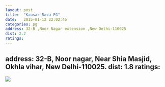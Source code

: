 ```yaml
---
layout: post
title:  "Kausar Raza PG"
date:   2015-01-12 22:02:45
categories: pg
address: 32-B ,Noor Nagar extension ,New Delhi-110025
dist: 2.2
ratings:
---
```


address: 32-B, Noor nagar, Near Shia Masjid, Okhla vihar, New Delhi-110025.
dist: 1.8
ratings:
---
<a href="https://www.google.com/maps/dir/Jamia+Millia+Islamia+Cricket+Ground,+Maulana+Mohammad+Ali+Jauhar+Marg,+Jamia+Nagar,+Friends+Colony,+New+Delhi,+Delhi,+India/28.556201,77.288264/@28.5585667,77.2796788,16z/data=!4m9!4m8!1m5!1m1!1s0x390ce38cedb6d21f:0xc2dcb1b232f79225!2m2!1d77.279107!2d28.562508!1m0!3e2?hl=en">
        <img src="https://maps.googleapis.com/maps/api/staticmap?visible=Jamia+Millia+Islamia&size=640x300&scale=2&maptype=roadmap&markers=%7Ccolor:red%7Clabel:K%7C28.555259, 77.288927&markers=size:mid|color:green%7Clabel:FET%7C28.5606083,77.2790183&markers=size:mid|color:green%7Clabel:FET%7C28.561075,77.280960&path=color:0x0000ff|weight:3|28.561234,77.279251|28.561036,77.279755|28.561045,77.279916|28.561064, 77.282684|28.561083, 77.282866|28.561111, 77.283006|28.561516, 77.284143|28.561931, 77.285130|28.562110, 77.285581|28.562261, 77.285752|28.562223, 77.285924|28.562280, 77.286085|28.562280, 77.286664|28.562317, 77.287544|28.561865, 77.287780|28.561318, 77.287319|28.560678, 77.287093|28.560140, 77.286911|28.559692, 77.286691|28.559490, 77.287135|28.559405, 77.287232|28.559321, 77.287361|28.559179, 77.287929|28.559094, 77.288026|28.558510, 77.288037|28.558259, 77.288066|28.557825, 77.288098|28.557608, 77.288474|28.557382, 77.288624|28.556346, 77.288366|28.555259, 77.288927">

</a>
